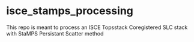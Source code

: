 # isce_stamps_processing
This repo is meant to process an ISCE Topsstack Coregistered SLC stack with StaMPS Persistant Scatter method
